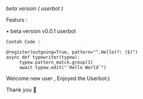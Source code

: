 <i>beta version ( userbot )</i>

Featurs : 

•  beta version v0.0.1  userbot

```
Contoh Code :

@register(outgoing=True, pattern="^.Hello(?: |$)")
async def typewriter(typew):
     typew.pattern_match.group(1)
     await typew.edit("`Hello World`")

```
Welcome new user , Enjoyed the Userbot:)

Thank you 🎉

